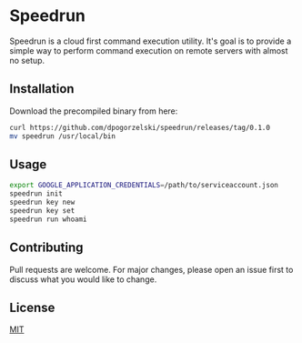 # Speedrun

Speedrun is a cloud first command execution utility. It's goal is to provide a simple way to perform command execution on remote servers with almost no setup.


## Installation

Download the precompiled binary from here:

```bash
curl https://github.com/dpogorzelski/speedrun/releases/tag/0.1.0
mv speedrun /usr/local/bin
```

## Usage

```bash
export GOOGLE_APPLICATION_CREDENTIALS=/path/to/serviceaccount.json
speedrun init
speedrun key new
speedrun key set
speedrun run whoami
```

## Contributing

Pull requests are welcome. For major changes, please open an issue first to discuss what you would like to change.

## License

[MIT](https://choosealicense.com/licenses/mit/)
